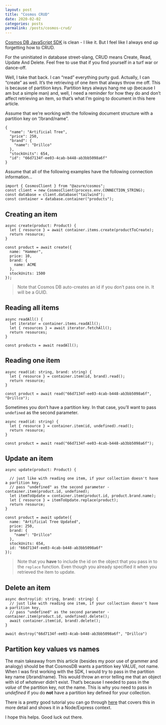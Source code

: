 ```yaml
---
layout: post
title: "Cosmos CRUD"
date: 2020-02-02
categories: posts
permalink: /posts/cosmos-crud/
---
```


[Cosmos DB JavaScript SDK](https://docs.microsoft.com/azure/cosmos-db/sql-api-nodejs-application?WT.mc_id=personal-blog-buhollan) is clean - I like it. But I feel like I always end up forgetting how to CRUD.

For the uninitiated in database street-slang, CRUD means Create, Read, Update And Delete. Feel free to use that if you find yourself in a turf war or dance-off.

Well, I take that back. I can “read” everything purty gud. Actually, I can “create” as well. It’s the retrieving of one item that always throw me off. This is because of partition keys. Partition keys always hang me up (because I am but a simple man) and, well, I need a reminder for how they do and don’t affect retrieving an item, so that’s what I’m going to document in this here article.

Assume that we’re working with the following document structure with a partition key on “/brand/name”.

<div class="highlight">

    {
      "name": "Artificial Tree",
      "price": 250,
      "brand": {
        "name": "Drillco"
      },
      "stockUnits": 654,
      "id": "66d7134f-ee03-4cab-b448-ab3bb5098a6f"
    }

</div>

Assume that all of the following examples have the following connection information…

<div class="highlight">

    import { CosmosClient } from "@azure/cosmos";
    const client = new CosmosClient(process.env.CONNECTION_STRING);
    const database = client.database("tailwind");
    const container = database.container("products");

</div>

## Creating an item

<div class="highlight">

    async create(product: Product) {
      let { resource } = await container.items.create(productToCreate);
      return resource;
    }

    const product = await create({
      name: "Hammer",
      price: 10,
      brand: {
        name: ACME
      },
      stockUnits: 1500
    });

</div>

> Note that Cosmos DB auto-creates an id if you don’t pass one in. It will be a GUID.

## Reading all items

<div class="highlight">

    async readAll() {
      let iterator = container.items.readAll();
      let { resources } = await iterator.fetchAll();
      return resources;
    }

    const products = await readAll();

</div>

## Reading one item

<div class="highlight">

    async read(id: string, brand: string) {
      let { resource } = container.item(id, brand).read();
      return resource;
    }

    const product = await read("66d7134f-ee03-4cab-b448-ab3bb5098a6f", "Drillco");

</div>

Sometimes you don’t have a partition key. In that case, you’ll want to pass `undefined` as the second parameter.

<div class="highlight">

    async read(id: string) {
      let { resource } = container.item(id, undefined).read();
      return resource;
    }

    const product = await read("66d7134f-ee03-4cab-b448-ab3bb5098a6f");

</div>

## Update an item

<div class="highlight">

    async update(product: Product) {

      // just like with reading one item, if your collection doesn't have a partition key,
      // pass "undefined" as the second parameter - container.item(product.id, undefined);
      let itemToUpdate = container.item(product.id, product.brand.name);
      let { resource } = itemToUpdate.replace(product);
      return resource;
    }

    const product = await update({
      name: "Artificial Tree Updated",
      price: 250,
      brand: {
        "name": "Drillco"
      },
      stockUnits: 654,
      id: "66d7134f-ee03-4cab-b448-ab3bb5098a6f"
    });

</div>

> Note that you **have** to include the id on the object that you pass in to the `replace` function. Even though you already specified it when you retrieved the item to update.

## Delete an item

<div class="highlight">

    async destroy(id: string, brand: string) {
      // just like with reading one item, if your collection doesn't have a partition key,
      // pass "undefined" as the second parameter - container.item(product.id, undefined).delete();
      await container.item(id, brand).delete();
    }

    await destroy("66d7134f-ee03-4cab-b448-ab3bb5098a6f", "Drillco")

</div>

## Partition key values vs names

The main takeaway from this article (besides my poor use of grammer and analogy) should be that CosmosDB wants a partition key VALUE, not name. When I was first working with the SDK, I would try to pass in the partition key name (/brand/name). This would throw an error telling me that an object with id of _whatever_ didn’t exist. That’s because I needed to pass in the _value_ of the partition key, not the name. This is why you need to pass in _undefined_ if you do **not** have a partition key defined for your collection.

There is a pretty good tutorial you can go through [here](https://docs.microsoft.com/azure/cosmos-db/sql-api-nodejs-application?WT.mc_id=personal-blog-buhollan) that covers this in more detail and shows it in a Node/Express context.

I hope this helps. Good luck out there.